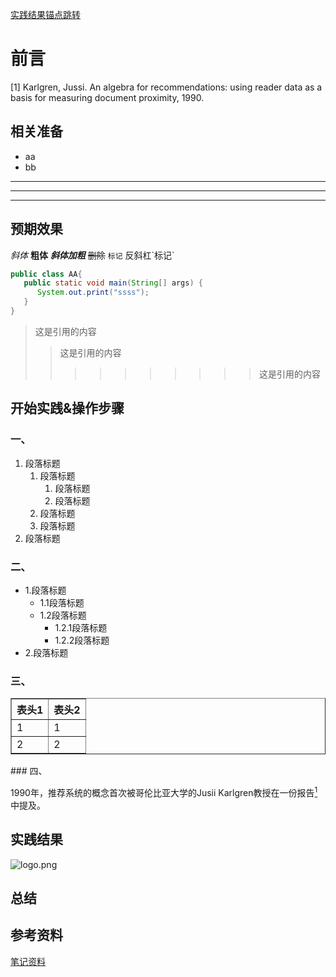 [实践结果锚点跳转](#实践结果)

# 前言
[TODO]: <> (注释1)
[//]: <> (注释2)
<div><a id="R1"></a>
[1] Karlgren, Jussi. An algebra for recommendations: using reader data as a basis for measuring document proximity, 1990.
</div>

## 相关准备
- aa
- bb
***
---
* * *
## 预期效果
*斜体*
**粗体**
***斜体加粗*** 
~~删除~~
`标记`
反斜杠\`标记` 
```java
public class AA{
   public static void main(String[] args) {
      System.out.print("ssss");
   }
}
```
>这是引用的内容
>>这是引用的内容
>>>>>>>>>>这是引用的内容

## 开始实践&操作步骤
### 一、
1. 段落标题
   1. 段落标题
      1. 段落标题
      2. 段落标题
   2. 段落标题
   3. 段落标题
2. 段落标题
### 二、
- 1.段落标题
   - 1.1段落标题
   - 1.2段落标题
      - 1.2.1段落标题
      - 1.2.2段落标题
- 2.段落标题

### 三、
<!-- table 表格标签，配置表格使用、border="1" 添加表格框架 -->
<table border="1">
     <!-- thead 设置表头 -->
    <thead>
        <!-- tr 指定表行标签-->
        <tr>
            <!-- th 设置表头内容，默认加粗-->
            <th>表头1</th>
            <th>表头2</th>
        </tr>
    </thead>
    <!-- tbody 设置表内容 -->
    <tbody>
        <!-- tr 指定报表行标签-->
        <tr>
            <!-- td 指定表列标签-->
            <td>1</td>
            <td>1</td>
        </tr>
        <tr>
            <td>2</td>
            <td>2</td>
        </tr>
    </tbody>
</table>
### 四、

1990年，推荐系统的概念首次被哥伦比亚大学的Jusii Karlgren教授在一份报告[<sup>1</sup>](#R1)中提及。

## 实践结果
![logo.png](static/imgs/logo.png)
## 总结

## 参考资料
[笔记资料](https://gitee.com/ynzj/notes/blob/master/base.md)


